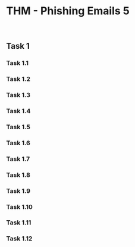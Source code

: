 # THM - Phishing Emails 5

<br>

## Task 1

### Task 1.1

> 

### Task 1.2

> 

### Task 1.3

> 

### Task 1.4

> 

### Task 1.5

> 

### Task 1.6

> 

### Task 1.7

> 

### Task 1.8

> 

### Task 1.9

> 

### Task 1.10

> 

### Task 1.11

> 

### Task 1.12

> 

<br>

